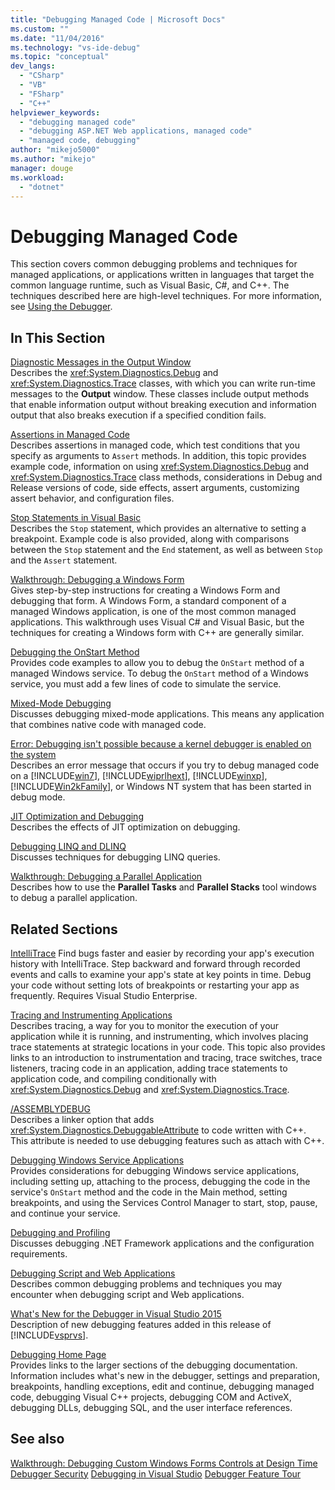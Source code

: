 ```yaml
---
title: "Debugging Managed Code | Microsoft Docs"
ms.custom: ""
ms.date: "11/04/2016"
ms.technology: "vs-ide-debug"
ms.topic: "conceptual"
dev_langs: 
  - "CSharp"
  - "VB"
  - "FSharp"
  - "C++"
helpviewer_keywords: 
  - "debugging managed code"
  - "debugging ASP.NET Web applications, managed code"
  - "managed code, debugging"
author: "mikejo5000"
ms.author: "mikejo"
manager: douge
ms.workload: 
  - "dotnet"
---
```

# Debugging Managed Code

This section covers common debugging problems and techniques for managed applications, or applications written in languages that target the common language runtime, such as Visual Basic, C#, and C++. The techniques described here are high-level techniques. For more information, see [Using the Debugger](../debugger/getting-started-with-the-debugger.md).

## In This Section

[Diagnostic Messages in the Output Window](../debugger/diagnostic-messages-in-the-output-window.md)  
Describes the <xref:System.Diagnostics.Debug> and <xref:System.Diagnostics.Trace> classes, with which you can write run-time messages to the **Output** window. These classes include output methods that enable information output without breaking execution and information output that also breaks execution if a specified condition fails.

[Assertions in Managed Code](../debugger/assertions-in-managed-code.md)  
Describes assertions in managed code, which test conditions that you specify as arguments to `Assert` methods. In addition, this topic provides example code, information on using <xref:System.Diagnostics.Debug> and <xref:System.Diagnostics.Trace> class methods, considerations in Debug and Release versions of code, side effects, assert arguments, customizing assert behavior, and configuration files.

[Stop Statements in Visual Basic](../debugger/stop-statements-in-visual-basic.md)  
Describes the `Stop` statement, which provides an alternative to setting a breakpoint. Example code is also provided, along with comparisons between the `Stop` statement and the `End` statement, as well as between `Stop` and the `Assert` statement.

[Walkthrough: Debugging a Windows Form](../debugger/walkthrough-debugging-a-windows-form.md)  
Gives step-by-step instructions for creating a Windows Form and debugging that form. A Windows Form, a standard component of a managed Windows application, is one of the most common managed applications. This walkthrough uses Visual C# and Visual Basic, but the techniques for creating a Windows form with C++ are generally similar.

[Debugging the OnStart Method](../debugger/how-to-debug-the-onstart-method.md)  
Provides code examples to allow you to debug the `OnStart` method of a managed Windows service. To debug the `OnStart` method of a Windows service, you must add a few lines of code to simulate the service.

[Mixed-Mode Debugging](../debugger/debugging-mixed-mode-applications.md)  
Discusses debugging mixed-mode applications. This means any application that combines native code with managed code.

[Error: Debugging isn't possible because a kernel debugger is enabled on the system](../debugger/error-debugging-isn-t-possible-because-a-kernel-debugger-is-enabled-on-the-system.md)  
Describes an error message that occurs if you try to debug managed code on a [!INCLUDE[win7](../debugger/includes/win7_md.md)], [!INCLUDE[wiprlhext](../debugger/includes/wiprlhext_md.md)], [!INCLUDE[winxp](../code-quality/includes/winxp_md.md)], [!INCLUDE[Win2kFamily](../code-quality/includes/win2kfamily_md.md)], or Windows NT system that has been started in debug mode.

[JIT Optimization and Debugging](../debugger/jit-optimization-and-debugging.md)  
Describes the effects of JIT optimization on debugging.

[Debugging LINQ and DLINQ](../debugger/debugging-linq.md)  
Discusses techniques for debugging LINQ queries.

[Walkthrough: Debugging a Parallel Application](../debugger/walkthrough-debugging-a-parallel-application.md)  
Describes how to use the **Parallel Tasks** and **Parallel Stacks** tool windows to debug a parallel application.

## Related Sections

[IntelliTrace](../debugger/intellitrace.md)   Find bugs faster and easier by recording your app's execution history with IntelliTrace. Step backward and forward through recorded events and calls to examine your app's state at key points in time. Debug your code without setting lots of breakpoints or restarting your app as frequently. Requires Visual Studio Enterprise.

[Tracing and Instrumenting Applications](/dotnet/framework/debug-trace-profile/tracing-and-instrumenting-applications)  
Describes tracing, a way for you to monitor the execution of your application while it is running, and instrumenting, which involves placing trace statements at strategic locations in your code. This topic also provides links to an introduction to instrumentation and tracing, trace switches, trace listeners, tracing code in an application, adding trace statements to application code, and compiling conditionally with <xref:System.Diagnostics.Debug> and <xref:System.Diagnostics.Trace>.

[/ASSEMBLYDEBUG](/cpp/build/reference/assemblydebug-add-debuggableattribute)  
Describes a linker option that adds <xref:System.Diagnostics.DebuggableAttribute> to code written with C++. This attribute is needed to use debugging features such as attach with C++.

[Debugging Windows Service Applications](/dotnet/framework/windows-services/how-to-debug-windows-service-applications)  
Provides considerations for debugging Windows service applications, including setting up, attaching to the process, debugging the code in the service's `OnStart` method and the code in the Main method, setting breakpoints, and using the Services Control Manager to start, stop, pause, and continue your service.

[Debugging and Profiling](/dotnet/framework/debug-trace-profile/index)  
Discusses debugging .NET Framework applications and the configuration requirements.

[Debugging Script and Web Applications](../debugger/debugging-web-applications-and-script.md)  
Describes common debugging problems and techniques you may encounter when debugging script and Web applications.

[What's New for the Debugger in Visual Studio 2015](../debugger/what-s-new-for-the-debugger-in-visual-studio.md)  
Description of new debugging features added in this release of [!INCLUDE[vsprvs](../code-quality/includes/vsprvs_md.md)].

[Debugging Home Page](../debugger/debugger-feature-tour.md)  
Provides links to the larger sections of the debugging documentation. Information includes what's new in the debugger, settings and preparation, breakpoints, handling exceptions, edit and continue, debugging managed code, debugging Visual C++ projects, debugging COM and ActiveX, debugging DLLs, debugging SQL, and the user interface references.

## See also

[Walkthrough: Debugging Custom Windows Forms Controls at Design Time](/dotnet/framework/winforms/controls/walkthrough-debugging-custom-windows-forms-controls-at-design-time)
[Debugger Security](../debugger/debugger-security.md)
[Debugging in Visual Studio](../debugger/index.md)
[Debugger Feature Tour](../debugger/debugger-feature-tour.md)